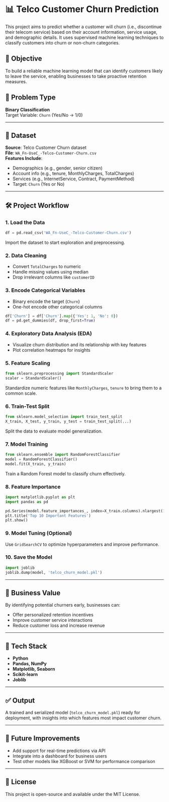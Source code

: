 # 📊 Telco Customer Churn Prediction

This project aims to predict whether a customer will churn (i.e., discontinue their telecom service) based on their account information, service usage, and demographic details. It uses supervised machine learning techniques to classify customers into churn or non-churn categories.

## 🚀 Objective

To build a reliable machine learning model that can identify customers likely to leave the service, enabling businesses to take proactive retention measures.

## 🧠 Problem Type

**Binary Classification**  
Target Variable: `Churn` (Yes/No → 1/0)

---

## 📁 Dataset

**Source**: Telco Customer Churn dataset  
**File**: `WA_Fn-UseC_-Telco-Customer-Churn.csv`  
**Features Include**:
- Demographics (e.g., gender, senior citizen)
- Account info (e.g., tenure, MonthlyCharges, TotalCharges)
- Services (e.g., InternetService, Contract, PaymentMethod)
- Target: `Churn` (Yes or No)

---

## 🛠️ Project Workflow

### 1. Load the Data
```python
df = pd.read_csv('WA_Fn-UseC_-Telco-Customer-Churn.csv')
````

Import the dataset to start exploration and preprocessing.

### 2. Data Cleaning

* Convert `TotalCharges` to numeric
* Handle missing values using median
* Drop irrelevant columns like `customerID`

### 3. Encode Categorical Variables

* Binary encode the target (`Churn`)
* One-hot encode other categorical columns

```python
df['Churn'] = df['Churn'].map({'Yes': 1, 'No': 0})
df = pd.get_dummies(df, drop_first=True)
```

### 4. Exploratory Data Analysis (EDA)

* Visualize churn distribution and its relationship with key features
* Plot correlation heatmaps for insights

### 5. Feature Scaling

```python
from sklearn.preprocessing import StandardScaler
scaler = StandardScaler()
```

Standardize numeric features like `MonthlyCharges`, `tenure` to bring them to a common scale.

### 6. Train-Test Split

```python
from sklearn.model_selection import train_test_split
X_train, X_test, y_train, y_test = train_test_split(...)
```

Split the data to evaluate model generalization.

### 7. Model Training

```python
from sklearn.ensemble import RandomForestClassifier
model = RandomForestClassifier()
model.fit(X_train, y_train)
```

Train a Random Forest model to classify churn effectively.

### 8. Feature Importance

```python
import matplotlib.pyplot as plt
import pandas as pd

pd.Series(model.feature_importances_, index=X_train.columns).nlargest(10).plot(kind='barh')
plt.title('Top 10 Important Features')
plt.show()
```

### 9. Model Tuning (Optional)

Use `GridSearchCV` to optimize hyperparameters and improve performance.

### 10. Save the Model

```python
import joblib
joblib.dump(model, 'telco_churn_model.pkl')
```

---

## 🎯 Business Value

By identifying potential churners early, businesses can:

* Offer personalized retention incentives
* Improve customer service interactions
* Reduce customer loss and increase revenue

---

## 🧰 Tech Stack

* **Python**
* **Pandas, NumPy**
* **Matplotlib, Seaborn**
* **Scikit-learn**
* **Joblib**

---

## ✅ Output

A trained and serialized model (`telco_churn_model.pkl`) ready for deployment, with insights into which features most impact customer churn.

---

## 📌 Future Improvements

* Add support for real-time predictions via API
* Integrate into a dashboard for business users
* Test other models like XGBoost or SVM for performance comparison

---

## 📎 License

This project is open-source and available under the MIT License.

